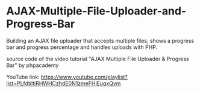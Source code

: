 # AJAX-Multiple-File-Uploader-and-Progress-Bar
Building an AJAX file uploader that accepts multiple files, shows a progress bar and progress percentage and handles uploads with PHP.

source code of the video tutorial "AJAX Multiple File Uploader & Progress Bar" by phpacademy

YouTube link:
https://www.youtube.com/playlist?list=PLfdtiltiRHWHCzhdE0N1zmeFHlEuqxQvm
